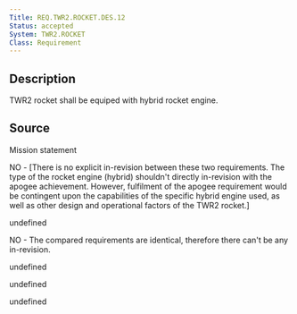 ```yaml
---
Title: REQ.TWR2.ROCKET.DES.12
Status: accepted
System: TWR2.ROCKET
Class: Requirement
---
```


## Description

TWR2 rocket shall be equiped with hybrid rocket engine.

## Source

Mission statement


NO - [There is no explicit in-revision between these two requirements. The type of the rocket engine (hybrid) shouldn't directly in-revision with the apogee achievement. However, fulfilment of the apogee requirement would be contingent upon the capabilities of the specific hybrid engine used, as well as other design and operational factors of the TWR2 rocket.]

undefined

NO - The compared requirements are identical, therefore there can't be any in-revision.

undefined

undefined

undefined